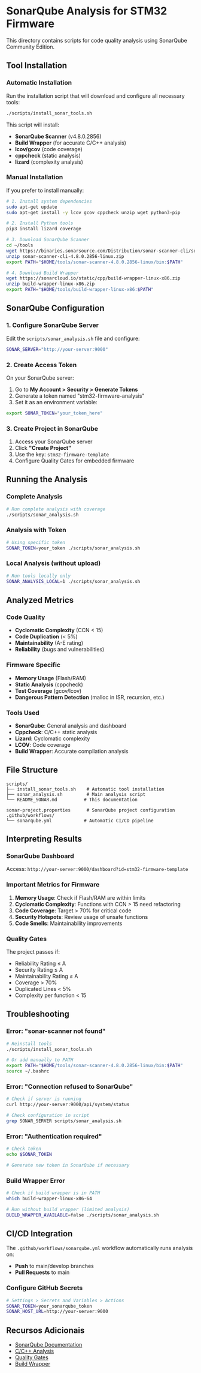 # SonarQube Analysis for STM32 Firmware

This directory contains scripts for code quality analysis using SonarQube Community Edition.

## Tool Installation

### Automatic Installation

Run the installation script that will download and configure all necessary tools:

```bash
./scripts/install_sonar_tools.sh
```

This script will install:
- **SonarQube Scanner** (v4.8.0.2856)
- **Build Wrapper** (for accurate C/C++ analysis)
- **lcov/gcov** (code coverage)
- **cppcheck** (static analysis)
- **lizard** (complexity analysis)

### Manual Installation

If you prefer to install manually:

```bash
# 1. Install system dependencies
sudo apt-get update
sudo apt-get install -y lcov gcov cppcheck unzip wget python3-pip

# 2. Install Python tools
pip3 install lizard coverage

# 3. Download SonarQube Scanner
cd ~/tools
wget https://binaries.sonarsource.com/Distribution/sonar-scanner-cli/sonar-scanner-cli-4.8.0.2856-linux.zip
unzip sonar-scanner-cli-4.8.0.2856-linux.zip
export PATH="$HOME/tools/sonar-scanner-4.8.0.2856-linux/bin:$PATH"

# 4. Download Build Wrapper
wget https://sonarcloud.io/static/cpp/build-wrapper-linux-x86.zip
unzip build-wrapper-linux-x86.zip
export PATH="$HOME/tools/build-wrapper-linux-x86:$PATH"
```

## SonarQube Configuration

### 1. Configure SonarQube Server

Edit the `scripts/sonar_analysis.sh` file and configure:

```bash
SONAR_SERVER="http://your-server:9000"
```

### 2. Create Access Token

On your SonarQube server:
1. Go to **My Account > Security > Generate Tokens**
2. Generate a token named "stm32-firmware-analysis"
3. Set it as an environment variable:

```bash
export SONAR_TOKEN="your_token_here"
```

### 3. Create Project in SonarQube

1. Access your SonarQube server
2. Click **"Create Project"**
3. Use the key: `stm32-firmware-template`
4. Configure Quality Gates for embedded firmware

## Running the Analysis

### Complete Analysis

```bash
# Run complete analysis with coverage
./scripts/sonar_analysis.sh
```

### Analysis with Token

```bash
# Using specific token
SONAR_TOKEN=your_token ./scripts/sonar_analysis.sh
```

### Local Analysis (without upload)

```bash
# Run tools locally only
SONAR_ANALYSIS_LOCAL=1 ./scripts/sonar_analysis.sh
```

## Analyzed Metrics

### Code Quality
- **Cyclomatic Complexity** (CCN < 15)
- **Code Duplication** (< 5%)
- **Maintainability** (A-E rating)
- **Reliability** (bugs and vulnerabilities)

### Firmware Specific
- **Memory Usage** (Flash/RAM)
- **Static Analysis** (cppcheck)
- **Test Coverage** (gcov/lcov)
- **Dangerous Pattern Detection** (malloc in ISR, recursion, etc.)

### Tools Used
- **SonarQube**: General analysis and dashboard
- **Cppcheck**: C/C++ static analysis
- **Lizard**: Cyclomatic complexity
- **LCOV**: Code coverage
- **Build Wrapper**: Accurate compilation analysis

## File Structure

```
scripts/
├── install_sonar_tools.sh    # Automatic tool installation
├── sonar_analysis.sh         # Main analysis script
└── README_SONAR.md          # This documentation

sonar-project.properties      # SonarQube project configuration
.github/workflows/
└── sonarqube.yml            # Automatic CI/CD pipeline
```

## Interpreting Results

### SonarQube Dashboard

Access: `http://your-server:9000/dashboard?id=stm32-firmware-template`

### Important Metrics for Firmware

1. **Memory Usage**: Check if Flash/RAM are within limits
2. **Cyclomatic Complexity**: Functions with CCN > 15 need refactoring
3. **Code Coverage**: Target > 70% for critical code
4. **Security Hotspots**: Review usage of unsafe functions
5. **Code Smells**: Maintainability improvements

### Quality Gates

The project passes if:
- Reliability Rating ≤ A
- Security Rating ≤ A
- Maintainability Rating ≤ A
- Coverage > 70%
- Duplicated Lines < 5%
- Complexity per function < 15

## Troubleshooting

### Error: "sonar-scanner not found"
```bash
# Reinstall tools
./scripts/install_sonar_tools.sh

# Or add manually to PATH
export PATH="$HOME/tools/sonar-scanner-4.8.0.2856-linux/bin:$PATH"
source ~/.bashrc
```

### Error: "Connection refused to SonarQube"
```bash
# Check if server is running
curl http://your-server:9000/api/system/status

# Check configuration in script
grep SONAR_SERVER scripts/sonar_analysis.sh
```

### Error: "Authentication required"
```bash
# Check token
echo $SONAR_TOKEN

# Generate new token in SonarQube if necessary
```

### Build Wrapper Error
```bash
# Check if build wrapper is in PATH
which build-wrapper-linux-x86-64

# Run without build wrapper (limited analysis)
BUILD_WRAPPER_AVAILABLE=false ./scripts/sonar_analysis.sh
```

## CI/CD Integration

The `.github/workflows/sonarqube.yml` workflow automatically runs analysis on:
- **Push** to main/develop branches
- **Pull Requests** to main

### Configure GitHub Secrets

```bash
# Settings > Secrets and Variables > Actions
SONAR_TOKEN=your_sonarqube_token
SONAR_HOST_URL=http://your-server:9000
```

## Recursos Adicionais

- [SonarQube Documentation](https://docs.sonarqube.org/)
- [C/C++ Analysis](https://docs.sonarqube.org/latest/analysis/languages/cfamily/)
- [Quality Gates](https://docs.sonarqube.org/latest/user-guide/quality-gates/)
- [Build Wrapper](https://docs.sonarqube.org/latest/analysis/languages/cfamily/#build-wrapper)
